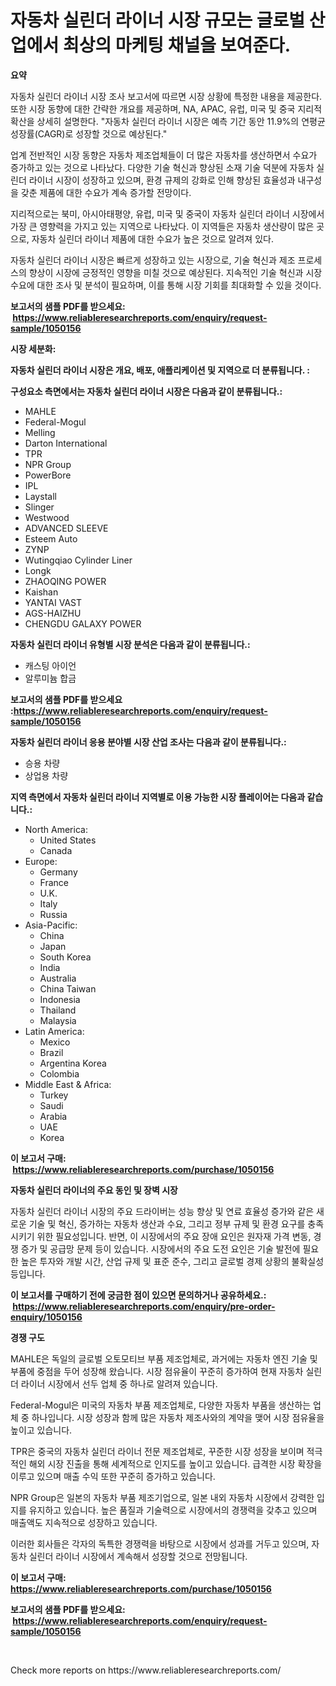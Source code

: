 <p><h1>자동차 실린더 라이너 시장 규모는 글로벌 산업에서 최상의 마케팅 채널을 보여준다.</h1></p><p><strong>요약</strong></p>
<p><p>자동차 실린더 라이너 시장 조사 보고서에 따르면 시장 상황에 특정한 내용을 제공한다. 또한 시장 동향에 대한 간략한 개요를 제공하며, NA, APAC, 유럽, 미국 및 중국 지리적 확산을 상세히 설명한다. "자동차 실린더 라이너 시장은 예측 기간 동안 11.9%의 연평균 성장률(CAGR)로 성장할 것으로 예상된다."</p><p>업계 전반적인 시장 동향은 자동차 제조업체들이 더 많은 자동차를 생산하면서 수요가 증가하고 있는 것으로 나타났다. 다양한 기술 혁신과 향상된 소재 기술 덕분에 자동차 실린더 라이너 시장이 성장하고 있으며, 환경 규제의 강화로 인해 향상된 효율성과 내구성을 갖춘 제품에 대한 수요가 계속 증가할 전망이다.</p><p>지리적으로는 북미, 아시아태평양, 유럽, 미국 및 중국이 자동차 실린더 라이너 시장에서 가장 큰 영향력을 가지고 있는 지역으로 나타났다. 이 지역들은 자동차 생산량이 많은 곳으로, 자동차 실린더 라이너 제품에 대한 수요가 높은 것으로 알려져 있다.</p><p>자동차 실린더 라이너 시장은 빠르게 성장하고 있는 시장으로, 기술 혁신과 제조 프로세스의 향상이 시장에 긍정적인 영향을 미칠 것으로 예상된다. 지속적인 기술 혁신과 시장 수요에 대한 조사 및 분석이 필요하며, 이를 통해 시장 기회를 최대화할 수 있을 것이다.</p></p>
<p><strong>보고서의 샘플 PDF를 받으세요: &nbsp;<a href="https://www.reliableresearchreports.com/enquiry/request-sample/1050156">https://www.reliableresearchreports.com/enquiry/request-sample/1050156</a></strong></p>
<p><strong>시장 세분화:</strong></p>
<p><strong> 자동차 실린더 라이너 시장은 개요, 배포, 애플리케이션 및 지역으로 더 분류됩니다. :</strong></p>
<p><strong>구성요소 측면에서는 자동차 실린더 라이너 시장은 다음과 같이 분류됩니다.:</strong></p>
<p><ul><li>MAHLE</li><li>Federal-Mogul</li><li>Melling</li><li>Darton International</li><li>TPR</li><li>NPR Group</li><li>PowerBore</li><li>IPL</li><li>Laystall</li><li>Slinger</li><li>Westwood</li><li>ADVANCED SLEEVE</li><li>Esteem Auto</li><li>ZYNP</li><li>Wutingqiao Cylinder Liner</li><li>Longk</li><li>ZHAOQING POWER</li><li>Kaishan</li><li>YANTAI VAST</li><li>AGS-HAIZHU</li><li>CHENGDU GALAXY POWER</li></ul></p>
<p><strong> 자동차 실린더 라이너 유형별 시장 분석은 다음과 같이 분류됩니다.:</strong></p>
<p><ul><li>캐스팅 아이언</li><li>알루미늄 합금</li></ul></p>
<p><strong>보고서의 샘플 PDF를 받으세요 :<a href="https://www.reliableresearchreports.com/enquiry/request-sample/1050156">https://www.reliableresearchreports.com/enquiry/request-sample/1050156</a></strong></p>
<p><strong> 자동차 실린더 라이너 응용 분야별 시장 산업 조사는 다음과 같이 분류됩니다.:</strong></p>
<p><ul><li>승용 차량</li><li>상업용 차량</li></ul></p>
<p><strong>지역 측면에서 자동차 실린더 라이너 지역별로 이용 가능한 시장 플레이어는 다음과 같습니다.:</strong></p>
<p><ul>
    <li>
        North America:
        <ul>
            <li>United States</li>
            <li>Canada</li>
        </ul>
    </li>
    <li>
        Europe:
        <ul>
            <li>Germany</li>
            <li>France</li>
            <li>U.K.</li>
            <li>Italy</li>
            <li>Russia</li>
        </ul>
    </li>
    <li>
        Asia-Pacific:
        <ul>
            <li>China</li>
            <li>Japan</li>
            <li>South Korea</li>
            <li>India</li>
            <li>Australia</li>
            <li>China Taiwan</li>
            <li>Indonesia</li>
            <li>Thailand</li>
            <li>Malaysia</li>
        </ul>
    </li>
    <li>
        Latin America:
        <ul>
            <li>Mexico</li>
            <li>Brazil</li>
            <li>Argentina Korea</li>
            <li>Colombia</li>
        </ul>
    </li>
    <li>
        Middle East & Africa:
        <ul>
            <li>Turkey</li>
            <li>Saudi</li>
            <li>Arabia</li>
            <li>UAE</li>
            <li>Korea</li>
        </ul>
    </li>
    </ul></p>
<p><strong>이 보고서 구매: &nbsp;<a href="https://www.reliableresearchreports.com/purchase/1050156">https://www.reliableresearchreports.com/purchase/1050156</a></strong></p>
<p><strong>자동차 실린더 라이너의 주요 동인 및 장벽 시장</strong></p>
<p><p>자동차 실린더 라이너 시장의 주요 드라이버는 성능 향상 및 연료 효율성 증가와 같은 새로운 기술 및 혁신, 증가하는 자동차 생산과 수요, 그리고 정부 규제 및 환경 요구를 충족시키기 위한 필요성입니다. 반면, 이 시장에서의 주요 장애 요인은 원자재 가격 변동, 경쟁 증가 및 공급망 문제 등이 있습니다. 시장에서의 주요 도전 요인은 기술 발전에 필요한 높은 투자와 개발 시간, 산업 규제 및 표준 준수, 그리고 글로벌 경제 상황의 불확실성 등입니다.</p></p>
<p><strong>이 보고서를 구매하기 전에 궁금한 점이 있으면 문의하거나 공유하세요.: &nbsp;<a href="https://www.reliableresearchreports.com/enquiry/pre-order-enquiry/1050156">https://www.reliableresearchreports.com/enquiry/pre-order-enquiry/1050156</a></strong></p>
<p><strong>경쟁 구도</strong></p>
<p><p>MAHLE은 독일의 글로벌 오토모티브 부품 제조업체로, 과거에는 자동차 엔진 기술 및 부품에 중점을 두어 성장해 왔습니다. 시장 점유율이 꾸준히 증가하여 현재 자동차 실린더 라이너 시장에서 선두 업체 중 하나로 알려져 있습니다.</p><p>Federal-Mogul은 미국의 자동차 부품 제조업체로, 다양한 자동차 부품을 생산하는 업체 중 하나입니다. 시장 성장과 함께 많은 자동차 제조사와의 계약을 맺어 시장 점유율을 높이고 있습니다.</p><p>TPR은 중국의 자동차 실린더 라이너 전문 제조업체로, 꾸준한 시장 성장을 보이며 적극적인 해외 시장 진출을 통해 세계적으로 인지도를 높이고 있습니다. 급격한 시장 확장을 이루고 있으며 매출 수익 또한 꾸준히 증가하고 있습니다.</p><p>NPR Group은 일본의 자동차 부품 제조기업으로, 일본 내외 자동차 시장에서 강력한 입지를 유지하고 있습니다. 높은 품질과 기술력으로 시장에서의 경쟁력을 갖추고 있으며 매출액도 지속적으로 성장하고 있습니다. </p><p>이러한 회사들은 각자의 독특한 경쟁력을 바탕으로 시장에서 성과를 거두고 있으며, 자동차 실린더 라이너 시장에서 계속해서 성장할 것으로 전망됩니다.</p></p>
<p><strong>이 보고서 구매: &nbsp; <a href="https://www.reliableresearchreports.com/purchase/1050156">https://www.reliableresearchreports.com/purchase/1050156</a></strong></p>
<p><strong>보고서의 샘플 PDF를 받으세요: &nbsp;<a href="https://www.reliableresearchreports.com/enquiry/request-sample/1050156">https://www.reliableresearchreports.com/enquiry/request-sample/1050156</a></strong><strong></strong></p>
<p>&nbsp;</p>
<p>Check more reports on https://www.reliableresearchreports.com/</p>